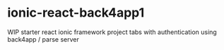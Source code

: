 # ionic-react-back4app1
WIP starter react ionic framework project tabs with authentication using back4app / parse server
